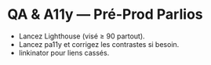 # QA & A11y — Pré-Prod Parlios

- Lancez Lighthouse (visé ≥ 90 partout).
- Lancez pa11y et corrigez les contrastes si besoin.
- linkinator pour liens cassés.
